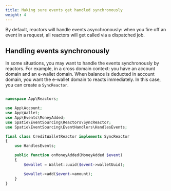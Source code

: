 ```yaml
---
title: Making sure events get handled synchronously
weight: 4
---
```


By default, reactors will handle events asynchronously: when you fire off an event in a request, all reactors will get called via a dispatched job.

## Handling events synchronously

In some situations, you may want to handle the events synchronously by reactors. For example, in a cross domain context: you have an account domain and an e-wallet domain. When balance is deducted in account domain, you want the e-wallet domain to reacts immediately. In this case, you can create a `SyncReactor`.


```php

namespace App\Reactors;

use App\Account;
use App\Wallet;
use App\Events\MoneyAdded;
use Spatie\EventSourcing\Reactors\SyncReactor;
use Spatie\EventSourcing\EventHandlers\HandlesEvents;

final class CreditWalletReactor implements SyncReactor
{
    use HandlesEvents;

    public function onMoneyAdded(MoneyAdded $event)
    {
        $ewallet = Wallet::uuid($event->walletUuid);

        $ewallet->add($event->amount);
    }
}
``` 

 
